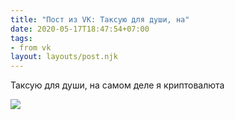 ```yaml
---
title: "Пост из VK: Таксую для души, на"
date: 2020-05-17T18:47:54+07:00
tags:
- from vk
layout: layouts/post.njk
---
```

Таксую для души, на самом деле я криптовалюта

![](https://sun1-84.userapi.com/M8SKopVn1Z1RNpTWzz0z2kSjR9w3qV8nBaKA-g/0UBJ3gyPJMA.jpg)